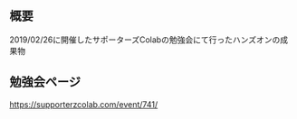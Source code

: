 ## 概要
2019/02/26に開催したサポーターズColabの勉強会にて行ったハンズオンの成果物

## 勉強会ページ
https://supporterzcolab.com/event/741/
